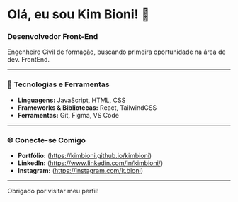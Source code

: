 # Olá, eu sou Kim Bioni! 👋

### Desenvolvedor Front-End

Engenheiro Civil de formação, buscando primeira oportunidade na área de dev. FrontEnd.

---

### 🔧 Tecnologias e Ferramentas

- **Linguagens:** JavaScript, HTML, CSS
- **Frameworks & Bibliotecas:** React, TailwindCSS
- **Ferramentas:** Git, Figma, VS Code

---

### 🌐 Conecte-se Comigo

- **Portfólio:** (https://kimbioni.github.io/kimbioni)
- **LinkedIn:** (https://www.linkedin.com/in/kimbioni/)
- **Instagram:** (https://instagram.com/k.bioni)

---

Obrigado por visitar meu perfil! 
